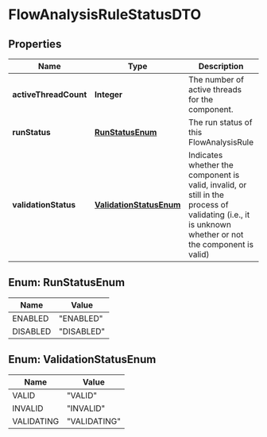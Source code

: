 # FlowAnalysisRuleStatusDTO

## Properties
Name | Type | Description | Notes
------------ | ------------- | ------------- | -------------
**activeThreadCount** | **Integer** | The number of active threads for the component. |  [optional]
**runStatus** | [**RunStatusEnum**](#RunStatusEnum) | The run status of this FlowAnalysisRule |  [optional]
**validationStatus** | [**ValidationStatusEnum**](#ValidationStatusEnum) | Indicates whether the component is valid, invalid, or still in the process of validating (i.e., it is unknown whether or not the component is valid) |  [optional]

<a name="RunStatusEnum"></a>
## Enum: RunStatusEnum
Name | Value
---- | -----
ENABLED | &quot;ENABLED&quot;
DISABLED | &quot;DISABLED&quot;

<a name="ValidationStatusEnum"></a>
## Enum: ValidationStatusEnum
Name | Value
---- | -----
VALID | &quot;VALID&quot;
INVALID | &quot;INVALID&quot;
VALIDATING | &quot;VALIDATING&quot;
